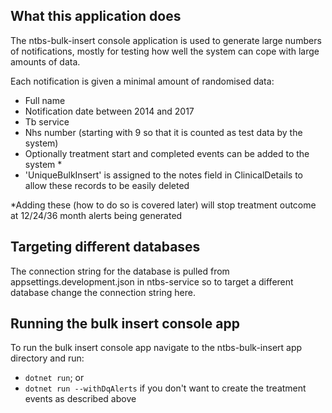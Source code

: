 ﻿## What this application does

The ntbs-bulk-insert console application is used to generate large numbers of notifications, mostly for testing how well
the system can cope with large amounts of data.

Each notification is given a minimal amount of randomised data:
- Full name
- Notification date between 2014 and 2017   
- Tb service
- Nhs number (starting with 9 so that it is counted as test data by the system)
- Optionally treatment start and completed events can be added to the system *
- 'UniqueBulkInsert' is assigned to the notes field in ClinicalDetails to allow these records to be easily deleted

*Adding these (how to do so is covered later) will stop treatment outcome at 12/24/36 month alerts being generated 

## Targeting different databases

The connection string for the database is pulled from appsettings.development.json in ntbs-service so to target
a different database change the connection string here.

## Running the bulk insert console app

To run the bulk insert console app navigate to the ntbs-bulk-insert app directory and run:
- `dotnet run`; or
- `dotnet run --withDqAlerts` if you don't want to create the treatment events as described above
